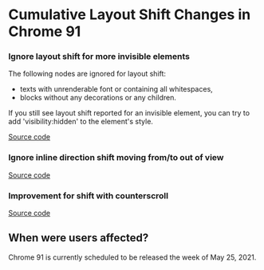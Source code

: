 # Cumulative Layout Shift Changes in Chrome 91

### Ignore layout shift for more invisible elements

The following nodes are ignored for layout shift:
* texts with unrenderable font or containing all whitespaces,
* blocks without any decorations or any children.

If you still see layout shift reported for an invisible element, you can
try to add 'visibility:hidden' to the element's style.

[Source code](https://chromium-review.googlesource.com/c/chromium/src/+/2743811)

### Ignore inline direction shift moving from/to out of view

[Source code](https://chromium-review.googlesource.com/c/chromium/src/+/2747689)

### Improvement for shift with counterscroll

[Source code](https://chromium-review.googlesource.com/c/chromium/src/+/2741240)

## When were users affected?

Chrome 91 is currently scheduled to be released the week of May 25, 2021.
